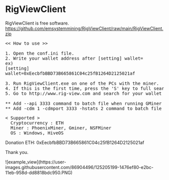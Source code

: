 # RigViewClient
RigViewClient is free software.
https://github.com/emsystemmining/RigViewClient/raw/main/RigViewClient.zip
   
<pre>
<< How to use >>

1. Open the conf.ini file.
2. Write your wallet address after [setting] wallet=   
ex)   
[setting]   
wallet=0xEecbfbBBD73B665861C04c25fB1264D2125021af   

3. Run RigViewClient.exe on one of the PCs with the miner.
4. If this is the first time, press the 'S' key to full search.
5. Go to http://www.rig-view.com and search for your wallet address.

** Add --api 3333 command to batch file when running GMiner (or change port number in conf.ini after entering desired port number   
** Add -cdm 1 -cdmport 3333 -hstats 2 command to batch file when running PhoenixMiner (or change port number in conf.ini after entering desired port number
</pre>
   
<pre>
< Supported >   
  Cryptocurrency : ETH   
  Miner : PhoenixMiner, Gminer, NSFMiner   
  OS : Windows, HiveOS
</pre>
   
Donation ETH: 0xEecbfbBBD73B665861C04c25fB1264D2125021af

Thank you.


<screenshot>
![example_view](https://user-images.githubusercontent.com/86904496/125205199-1476ef80-e2bc-11eb-958d-dd8818bdc950.PNG)



